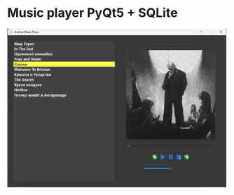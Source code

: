 # Music player PyQt5 + SQLite
<img src="https://github.com/DushaHrusha/Music-player/raw/v6/Music-player.png" width="500">
